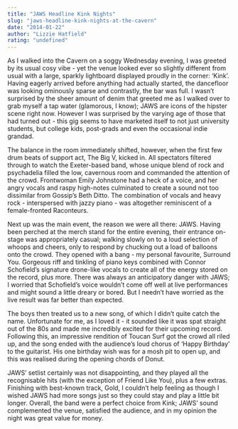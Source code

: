 ```yaml
---
title: "JAWS Headline Kink Nights"
slug: "jaws-headline-kink-nights-at-the-cavern"
date: "2014-01-22"
author: "Lizzie Hatfield"
rating: "undefined"
---
```


As I walked into the Cavern on a soggy Wednesday evening, I was greeted by its usual cosy vibe - yet the venue looked ever so slightly different from usual with a large, sparkly lightboard displayed proudly in the corner: ‘Kink’. Having eagerly arrived before anything had actually started, the dancefloor was looking ominously sparse and contrastly, the bar was full. I wasn’t surprised by the sheer amount of denim that greeted me as I walked over to grab myself a tap water (glamorous, I know); JAWS are icons of the hipster scene right now. However I was surprised by the varying age of those that had turned out - this gig seems to have marketed itself to not just university students, but college kids, post-grads and even the occasional indie grandad.

The balance in the room immediately shifted, however, when the first few drum beats of support act, The Big V, kicked in. All spectators filtered through to watch the Exeter-based band, whose unique blend of rock and psychadelia filled the low, cavernous room and commanded the attention of the crowd. Frontwoman Emily Johnstone had a heck of a voice, and her angry vocals and raspy high-notes culminated to create a sound not too dissimilar from Gossip’s Beth Ditto. The combination of vocals and heavy rock - interspersed with jazzy piano - was altogether reminiscent of a female-fronted Raconteurs.

Next up was the main event, the reason we were all there: JAWS. Having been perched at the merch stand for the entire evening, their entrance on-stage was appropriately casual; walking slowly on to a loud selection of whoops and cheers, only to respond by chucking out a load of balloons onto the crowd. They opened with a bang - my personal favourite, Surround You. Gorgeous riff and tinkling of piano keys combined with Connor Schofield’s signature drone-like vocals to create all of the energy stored on the record, plus more. There was always an anticipatory danger with JAWS; I worried that Schofield’s voice wouldn’t come off well at live performances and might sound a little dreary or bored. But I needn’t have worried as the live result was far better than expected.

The boys then treated us to a new song, of which I didn’t quite catch the name. Unfortunate for me, as I loved it - it sounded like it was spat straight out of the 80s and made me incredibly excited for their upcoming record. Following this, an impressive rendition of Toucan Surf got the crowd all riled up, and the song ended with the audience’s loud chorus of ‘Happy Birthday’ to the guitarist. His one birthday wish was for a mosh pit to open up, and this was realised during the opening chords of Donut.

JAWS’ setlist certainly was not disappointing, and they played all the recognisable hits (with the exception of Friend Like You), plus a few extras. Finishing with best-known track, Gold, I couldn’t help feeling as though I wished JAWS had more songs just so they could stay and play a little bit longer. Overall, the band were a perfect choice from Kink; JAWS’ sound complemented the venue, satisfied the audience, and in my opinion the night was great value for money.
